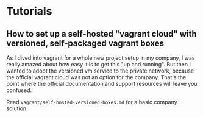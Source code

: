 # Tutorials

## How to set up a self-hosted "vagrant cloud" with versioned, self-packaged vagrant boxes
 
As I dived into vagrant for a whole new project setup in my company, I was really amazed about how easy it is to get this "up and running".
But then I wanted to adopt the versioned vm service to the private network, because the official vagrant cloud was not an option for the company.
That's the point where the official documentation and support resources will leave you confused. 

Read `vagrant/self-hosted-versioned-boxes.md` for a basic company solution.
